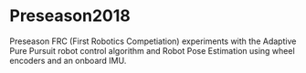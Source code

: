 # Preseason2018
Preseason FRC (First Robotics Competiation) experiments with the Adaptive Pure Pursuit robot control algorithm and Robot Pose Estimation using wheel encoders and an onboard IMU. 
